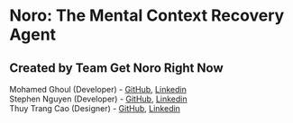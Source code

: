 # Noro: The Mental Context Recovery Agent

## Created by Team Get Noro Right Now
Mohamed Ghoul (Developer) - [GitHub](https://www.github.com/mohamedghoul), [Linkedin](https://www.linkedin.com/in/mohamedghoul)  
Stephen Nguyen (Developer) - [GitHub](https://github.com/ngstephen1), [Linkedin](https://www.linkedin.com/in/nguyenpn1)  
Thuy Trang Cao (Designer) - [GitHub](https://github.com/trngc), [Linkedin](https://www.linkedin.com/in/thuytrangcao)  